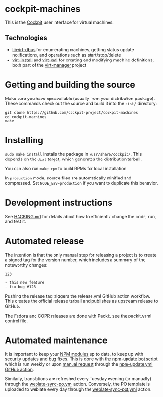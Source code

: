 # cockpit-machines



This is the [Cockpit](https://cockpit-project.org/) user interface for virtual machines.

## Technologies

- [libvirt-dbus](https://libvirt.org/dbus.html) for enumerating machines, getting status
  update notifications, and operations such as start/stop/delete
- [virt-install](https://manpages.org/virt-install) and [virt-xml](https://manpages.org/virt-xml)
  for creating and modifying machine definitions; both part of the
  [virt-manager](https://virt-manager.org/) project

# Getting and building the source

Make sure you have `npm` available (usually from your distribution package).
These commands check out the source and build it into the `dist/` directory:

```
git clone https://github.com/cockpit-project/cockpit-machines
cd cockpit-machines
make
```

# Installing

`sudo make install` installs the package in `/usr/share/cockpit/`. This depends
on the `dist` target, which generates the distribution tarball.

You can also run `make rpm` to build RPMs for local installation.

In `production` mode, source files are automatically minified and compressed.
Set `NODE_ENV=production` if you want to duplicate this behavior.

# Development instructions

See [HACKING.md](./HACKING.md) for details about how to efficiently change the
code, run, and test it.

# Automated release

The intention is that the only manual step for releasing a project is to create
a signed tag for the version number, which includes a summary of the noteworthy
changes:

```
123

- this new feature
- fix bug #123
```

Pushing the release tag triggers the [release.yml](.github/workflows/release.yml)
[GitHub action](https://github.com/features/actions) workflow. This creates the
official release tarball and publishes as upstream release to GitHub.

The Fedora and COPR releases are done with [Packit](https://packit.dev/),
see the [packit.yaml](./packit.yaml) control file.

# Automated maintenance

It is important to keep your [NPM modules](./package.json) up to date, to keep
up with security updates and bug fixes. This is done with the
[npm-update bot script](https://github.com/cockpit-project/bots/blob/main/npm-update)
which is run weekly or upon [manual request](https://github.com/cockpit-project/cockpit-machines/actions) through the
[npm-update.yml](.github/workflows/npm-update.yml) [GitHub action](https://github.com/features/actions).

Similarly, translations are refreshed every Tuesday evening (or manually) through the
[weblate-sync-po.yml](.github/workflows/weblate-sync-po.yml) action.
Conversely, the PO template is uploaded to weblate every day through the
[weblate-sync-pot.yml](.github/workflows/weblate-sync-pot.yml) action.

